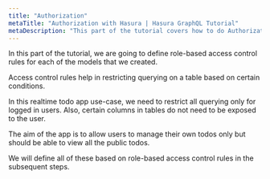```yaml
---
title: "Authorization"
metaTitle: "Authorization with Hasura | Hasura GraphQL Tutorial"
metaDescription: "This part of the tutorial covers how to do Authorization in Hasura GraphQL Engine by defining role-based access control rules for the models."
---
```


In this part of the tutorial, we are going to define role-based access control rules for each of the models that we created.

Access control rules help in restricting querying on a table based on certain conditions.

In this realtime todo app use-case, we need to restrict all querying only for logged in users. Also, certain columns in tables do not need to be exposed to the user.

The aim of the app is to allow users to manage their own todos only but should be able to view all the public todos.

We will define all of these based on role-based access control rules in the subsequent steps.
